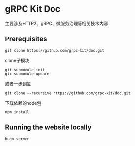 # gRPC Kit Doc

主要涉及HTTP2、gRPC、微服务治理等相关技术内容

## Prerequisites

```
git clone https://github.com/grpc-kit/doc.git
```

clone子模块

```
git submodule init
git submodule update
```

或者一步到位

```
git clone --recursive https://github.com/grpc-kit/doc.git
```

下载依赖的node包

```
npm install
```

## Running the website locally

```
hugo server
```
